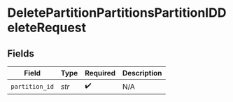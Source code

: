 # DeletePartitionPartitionsPartitionIDDeleteRequest


## Fields

| Field              | Type               | Required           | Description        |
| ------------------ | ------------------ | ------------------ | ------------------ |
| `partition_id`     | *str*              | :heavy_check_mark: | N/A                |